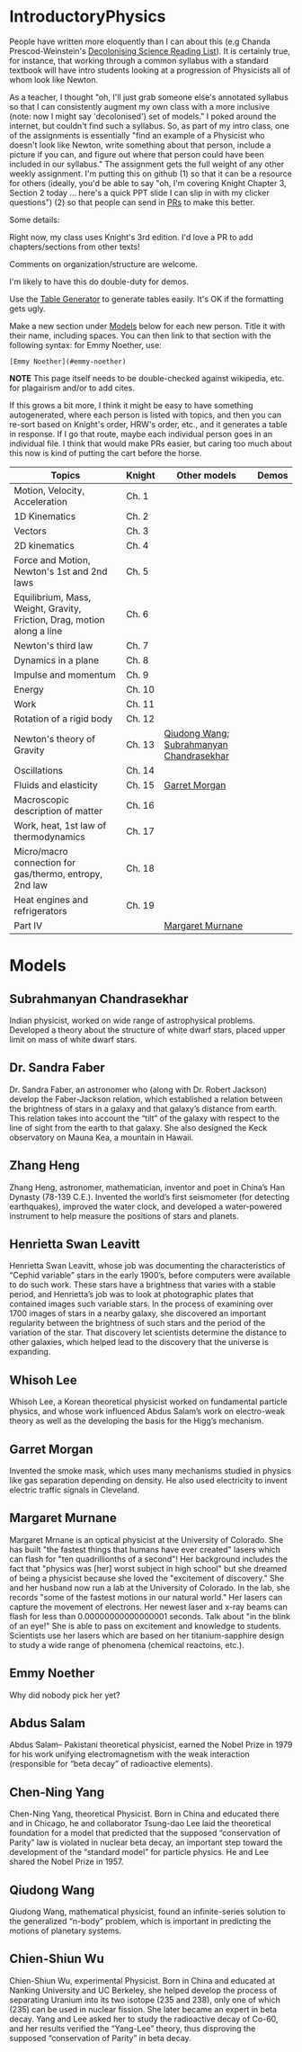 # IntroductoryPhysics

People have written more eloquently than I can about this (e.g Chanda Prescod-Weinstein's 
[Decolonising Science Reading
List](https://medium.com/@chanda/decolonising-science-reading-list-339fb773d51f#.3yyou2as5)). It
is certainly true, for instance, that  working through a common
syllabus with a standard textbook will have intro students looking at
a progression of Physicists all of whom look like Newton.

As a teacher, I thought "oh, I'll just grab someone else's annotated
syllabus so that I can consistently augment my own class with a more
inclusive (note: now I might say 'decolonised') set of models." I
poked around the internet, but couldn't find such a syllabus. So, as
part of my intro class, one of the assignments is essentially "find an
example of a Physicist who doesn't look like Newton, write something
about that person, include a picture if you can, and figure out where
that person could have been included in our syllabus." The assignment
gets the full weight of any other weekly assignment. I'm putting this
on github (1) so that it can be a resource for others (ideally, you'd
be able to say "oh, I'm covering Knight Chapter 3, Section 2 today
... here's a quick PPT slide I can slip in with my clicker questions")
(2) so that people can send in
[PRs](https://help.github.com/articles/about-pull-requests/) to make
this better.

Some details:

Right now, my class uses Knight's 3rd edition. I'd love a PR to add chapters/sections from other texts!

Comments on organization/structure are welcome.

I'm likely to have this do double-duty for demos.

Use the [Table Generator](http://www.tablesgenerator.com/markdown_tables) to generate tables easily. It's OK if the formatting gets ugly.

Make a new section under [Models](#models) below for each new person. Title it with their name, including spaces. You can then link to that section with the following syntax: for Emmy Noether, use:

    [Emmy Noether](#emmy-noether)

**NOTE** This page itself needs to be double-checked against
  wikipedia, etc. for plagairism and/or to add cites.

If this grows a bit more, I think it might be easy to have something autogenerated, where each person is listed with topics, and then you can re-sort based on Knight's order, HRW's order, etc., and it generates a table in response. If I go that route, maybe each individual person goes in an individual file. I think that would make PRs easier, but caring too much about this now is kind of putting the cart before the horse.


| Topics                                                                  | Knight | Other models                                                                             | Demos |
|-------------------------------------------------------------------------|--------|------------------------------------------------------------------------------------------|-------|
| Motion, Velocity, Acceleration                                          | Ch. 1  |                                                                                          |       |
| 1D Kinematics                                                           | Ch. 2  |                                                                                          |       |
| Vectors                                                                 | Ch. 3  |                                                                                          |       |
| 2D kinematics                                                           | Ch. 4  |                                                                                          |       |
| Force and Motion, Newton's 1st and 2nd laws                             | Ch. 5  |                                                                                          |       |
| Equilibrium, Mass, Weight, Gravity, Friction, Drag, motion along a line | Ch. 6  |                                                                                          |       |
| Newton's third law                                                      | Ch. 7  |                                                                                          |       |
| Dynamics in a plane                                                     | Ch. 8  |                                                                                          |       |
| Impulse and momentum                                                    | Ch. 9  |                                                                                          |       |
| Energy                                                                  | Ch. 10 |                                                                                          |       |
| Work                                                                    | Ch. 11 |                                                                                          |       |
| Rotation of a rigid body                                                | Ch. 12 |                                                                                          |       |
| Newton's theory of Gravity                                              | Ch. 13 | [Qiudong Wang](#qiudong-wang); [Subrahmanyan Chandrasekhar](#subrahmanyan-chandrasekhar) |       |
| Oscillations                                                            | Ch. 14 |                                                                                          |       |
| Fluids and elasticity                                                   | Ch. 15 | [Garret Morgan](#garret-morgan)                                                          |       |
| Macroscopic description of matter                                       | Ch. 16 |                                                                                          |       |
| Work, heat, 1st law of thermodynamics                                   | Ch. 17 |                                                                                          |       |
| Micro/macro connection for gas/thermo, entropy, 2nd law                 | Ch. 18 |                                                                                          |       |
| Heat engines and refrigerators                                          | Ch. 19 |                                                                                          |       |
| Part IV                                                                 |        | [Margaret Murnane](#margaret-murnane)                                                    |       |

# Models

## Subrahmanyan Chandrasekhar

Indian physicist, worked on wide range of astrophysical
problems. Developed a theory about the structure of white dwarf stars,
placed upper limit on mass of white dwarf stars.

## Dr. Sandra Faber

Dr. Sandra Faber, an astronomer who (along with Dr. Robert Jackson)
develop the Faber-Jackson relation, which established a relation
between the brightness of stars in a galaxy and that galaxy’s distance
from earth.  This relation takes into account the “tilt” of the galaxy
with respect to the line of sight from the earth to that galaxy.  She
also designed the Keck observatory on Mauna Kea, a mountain in Hawaii.

## Zhang Heng

Zhang Heng, astronomer, mathematician, inventor and poet in China’s
Han Dynasty (78-139 C.E.).  Invented the world’s first seismometer
(for detecting earthquakes), improved the water clock, and developed a
water-powered instrument to help measure the positions of stars and
planets.

## Henrietta Swan Leavitt

Henrietta Swan Leavitt, whose job was documenting the characteristics
of “Cephid variable” stars in the early 1900’s, before computers were
available to do such work.  These stars have a brightness that varies
with a stable period, and Henrietta’s job was to look at photographic
plates that contained images such variable stars. In the process of
examining over 1700 images of stars in a nearby galaxy, she discovered
an important regularity between the brightness of such stars and the
period of the variation of the star.  That discovery let scientists
determine the distance to other galaxies, which helped lead to the
discovery that the universe is expanding.

## Whisoh Lee

Whisoh Lee, a Korean theoretical physicist worked on fundamental
particle physics, and whose work influenced Abdus Salam’s work on
electro-weak theory as well as the developing the basis for the Higg’s
mechanism.

## Garret Morgan

Invented the smoke mask, which uses many mechanisms studied in physics
like gas separation depending on density. He also used electricity to
invent electric traffic signals in Cleveland.

## Margaret Murnane

Margaret Mrnane is an optical physicist at the University of
Colorado. She has built "the fastest things that humans have ever
created" lasers which can flash for "ten quadrillionths of a second"!
Her background includes the fact that "physics was [her] worst subject
in high school" but she dreamed of being a physicist because she loved
the "excitement of discovery." She and her husband now run a lab at
the University of Colorado. In the lab, she records "some of the
fastest motions in our natural world." Her lasers can capture the
movement of electrons. Her newest laser and x-ray beams can flash for
less than 0.00000000000000001 seconds. Talk about "in the blink of an
eye!" She is able to pass on excitement and knowledge to
students. Scientists use her lasers which are based on her
titanium-sapphire design to study a wide range of phenomena (chemical
reactoins, etc.).

## Emmy Noether

Why did nobody pick her yet?

## Abdus Salam

Abdus Salam– Pakistani theoretical physicist, earned the Nobel Prize
in 1979 for his work unifying electromagnetism with the weak
interaction (responsible for “beta decay” of radioactive elements).

## Chen-Ning Yang

Chen-Ning Yang, theoretical Physicist.  Born in China and educated
there and in Chicago, he and collaborator Tsung-dao Lee laid the
theoretical foundation for a model that predicted that the supposed
“conservation of Parity” law is violated in nuclear beta decay, an
important step toward the development of the “standard model” for
particle physics.  He and Lee shared the Nobel Prize in 1957.

## Qiudong Wang

Qiudong Wang, mathematical physicist, found an infinite-series
solution to the generalized “n-body” problem, which is important in
predicting the motions of planetary systems.

## Chien-Shiun Wu

Chien-Shiun Wu, experimental Physicist.  Born in China and educated at
Nanking University and UC Berkeley, she helped develop the process of
separating Uranium into its two isotope (235 and 238), only one of
which (235) can be used in nuclear fission.  She later became an
expert in beta decay.  Yang and Lee asked her to study the radioactive
decay of Co-60, and her results verified the “Yang-Lee” theory, thus
disproving the supposed “conservation of Parity” in beta decay.

